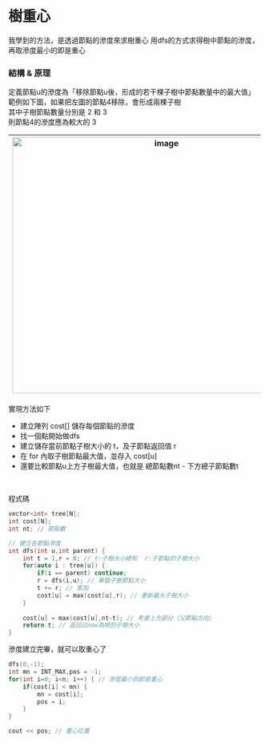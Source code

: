 # 樹重心
我學到的方法，是透過節點的滲度來求樹重心
用dfs的方式求得樹中節點的滲度，再取滲度最小的即是重心

### 結構 & 原理
定義節點u的滲度為「移除節點u後，形成的若干棵子樹中節點數量中的最大值」<br>
範例如下圖，如果把左圖的節點4移除，會形成兩棵子樹 <br>
其中子樹節點數量分別是 2 和 3 <br>
則節點4的滲度應為較大的 3 <br>

| <img width="600" height="511" alt="image" src="https://github.com/user-attachments/assets/c5f3835f-3516-450f-9795-9c676327c940" /> |  <img width="615" height="357" alt="image" src="https://github.com/user-attachments/assets/533643cf-bf8b-4f52-9810-b45f6d9a5849" /> |
|-----|-----|


實現方法如下
- 建立陣列 cost[] 儲存每個節點的滲度
- 找一個點開始做dfs
- 建立儲存當前節點子樹大小的 t，及子節點返回值 r
- 在 for 內取子樹節點最大值，並存入 cost[u]
- 還要比較節點u上方子樹最大值，也就是 總節點數nt - 下方總子節點數t

<br>

程式碼
```cpp
vector<int> tree[N];
int cost[N];
int nt; // 節點數

// 建立各節點滲度
int dfs(int u,int parent) {
    int t = 1,r = 0; // t:子樹大小總和  r:子節點的子樹大小
    for(auto i : tree[u]) {
        if(i == parent) continue;
		r = dfs(i,u); // 單個子樹節點大小
		t += r; // 累加
		cost[u] = max(cost[u],r); // 更新最大子樹大小
    }
	
    cost[u] = max(cost[u],nt-t); // 考慮上方部分（父節點方向）
    return t; // 返回以now為根的子樹大小
}
```
滲度建立完畢，就可以取重心了
```cpp
dfs(0,-1); 
int mn = INT_MAX,pos = -1;
for(int i=0; i<n; i++) { // 滲度最小的即是重心
    if(cost[i] < mn) {
        mn = cost[i];
        pos = i;
    }
}

cout << pos; // 重心位置
```
